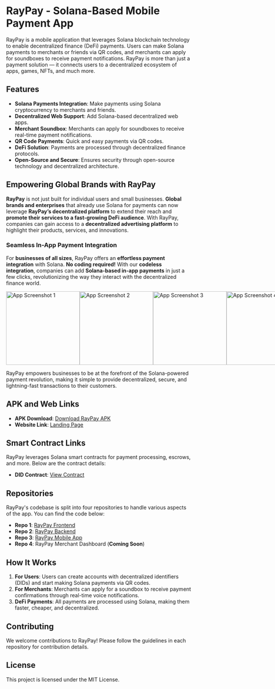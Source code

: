 # RayPay - Solana-Based Mobile Payment App

RayPay is a mobile application that leverages Solana blockchain technology to enable decentralized finance (DeFi) payments. Users can make Solana payments to merchants or friends via QR codes, and merchants can apply for soundboxes to receive payment notifications. RayPay is more than just a payment solution — it connects users to a decentralized ecosystem of apps, games, NFTs, and much more.

## Features

- **Solana Payments Integration**: Make payments using Solana cryptocurrency to merchants and friends.
- **Decentralized Web Support**: Add Solana-based decentralized web apps.
- **Merchant Soundbox**: Merchants can apply for soundboxes to receive real-time payment notifications.
- **QR Code Payments**: Quick and easy payments via QR codes.
- **DeFi Solution**: Payments are processed through decentralized finance protocols.
- **Open-Source and Secure**: Ensures security through open-source technology and decentralized architecture.

## Empowering Global Brands with RayPay

**RayPay** is not just built for individual users and small businesses. **Global brands and enterprises** that already use Solana for payments can now leverage **RayPay’s decentralized platform** to extend their reach and **promote their services to a fast-growing DeFi audience**. With RayPay, companies can gain access to a **decentralized advertising platform** to highlight their products, services, and innovations.

### **Seamless In-App Payment Integration**

For **businesses of all sizes**, RayPay offers an **effortless payment integration** with Solana. **No coding required!** With our **codeless integration**, companies can add **Solana-based in-app payments** in just a few clicks, revolutionizing the way they interact with the decentralized finance world.

<div style="display: flex; justify-content: space-between;">
    <img src="https://raypay.s3.amazonaws.com/images/Screenshot_1727949222-portrait.png" alt="App Screenshot 1" width="200"/>
    <img src="https://raypay.s3.amazonaws.com/images/Screenshot_1727949236-portrait.png" alt="App Screenshot 2" width="200"/>
    <img src="https://raypay.s3.amazonaws.com/images/Screenshot_1727949392-portrait.png" alt="App Screenshot 3" width="200"/>
    <img src="https://raypay.s3.amazonaws.com/images/Screenshot_1727949400-portrait.png" alt="App Screenshot 4" width="200"/>
    <img src="https://raypay.s3.amazonaws.com/images/Screenshot_1727951100-portrait.png" alt="App Screenshot 5" width="200"/>
    <img src="https://raypay.s3.amazonaws.com/images/Screenshot_1727951108-portrait.png alt="App Screenshot 6" width="200"/>
    <img src="https://raypay.s3.amazonaws.com/images/Screenshot_1727951114-portrait.png" alt="App Screenshot 7" width="200"/>
    <img src="https://raypay.s3.amazonaws.com/images/Screenshot_1727951114-portrait.png" alt="App Screenshot 8" width="200"/>
    <img src="https://raypay.s3.amazonaws.com/images/Screenshot_1727951122-portrait.png" alt="App Screenshot 9" width="200"/>
   
</div>

RayPay empowers businesses to be at the forefront of the Solana-powered payment revolution, making it simple to provide decentralized, secure, and lightning-fast transactions to their customers.

## APK and Web Links

- **APK Download**: [Download RayPay APK](https://raypay.s3.amazonaws.com/raypay.apk)
- **Website Link**: [Landing Page](https://raypay.online)

## Smart Contract Links

RayPay leverages Solana smart contracts for payment processing, escrows, and more. Below are the contract details:

- **DID Contract**: [View Contract](https://github.com/raypayforchains/RayPaySmartProgram)

## Repositories

RayPay's codebase is split into four repositories to handle various aspects of the app. You can find the code below:

- **Repo 1**: [RayPay Frontend](https://github.com/raypayforchains/RayPayFrontend)
- **Repo 2**: [RayPay Backend](https://github.com/raypayforchains/RayPayBackend)
- **Repo 3**: [RayPay Mobile App](https://github.com/raypayforchains/RapPayMobileApp)
- **Repo 4**: RayPay Merchant Dashboard (**Coming Soon**)

## How It Works

1. **For Users**: Users can create accounts with decentralized identifiers (DIDs) and start making Solana payments via QR codes.
2. **For Merchants**: Merchants can apply for a soundbox to receive payment confirmations through real-time voice notifications.
3. **DeFi Payments**: All payments are processed using Solana, making them faster, cheaper, and decentralized.

## Contributing

We welcome contributions to RayPay! Please follow the guidelines in each repository for contribution details.

## License

This project is licensed under the MIT License.
